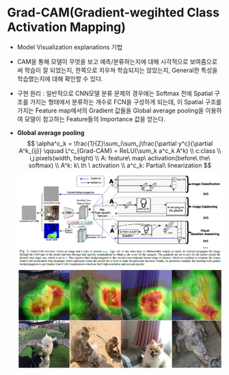 # Grad-CAM(Gradient-wegihted Class Activation Mapping)
 - Model Visualization explanations 기법
 - CAM을 통해 모델이 무엇을 보고 예측/분류하는지에 대해 시각적으로 보여줌으로써 학습이 잘 되었는지, 한쪽으로 치우쳐 학습되지는 않았는지, General한 특성을 학습했는지에 대해 확인할 수 있다.

 - 구현 원리
  : 일반적으로 CNN모델 분류 문제의 경우에는 Softmax 전에 Spatial 구조를 가지는 형태에서 분류하는 개수로 FCN을 구성하게 되는데, 이 Spatial 구조를 가지는 Feature map에서의 Gradient 값들을 Global average pooling을 이용하여 모델이 참고하는 Feature들의 Importance 값을 얻는다.

- **Global average pooling**
  $$ \alpha^c_k = \frac{1}{Z}\sum_i\sum_j\frac{\partial y^c}{\partial A^k_{ij}} \qquad
  L^c_{Grad-CAM} = ReLU(\sum_k a^c_k A^k)  \\
c:class \\ i,j:pixels(width, height)  \\
A: feature\ map\  activation(before\ the\ softmax) \\ A^k: k\ th \ activation
\\ a^c_k: Partial\ linearization  $$
![grad-cam](/assets/grad-cam.PNG)![grad-](/assets/grad-.PNG)
